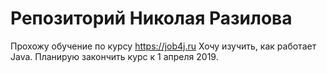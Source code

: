 # Репозиторий Николая Разилова
Прохожу обучение по курсу https://job4j.ru
Хочу изучить, как работает Java.
Планирую закончить курс к 1 апреля 2019.
